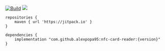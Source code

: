 [![Build](https://github.com/alexpopa95/nfc-card-reader/actions/workflows/build.yml/badge.svg?branch=master)](https://github.com/alexpopa95/nfc-card-reader/actions/workflows/build.yml)
[![](https://jitpack.io/v/alexpopa95/nfc-card-reader.svg)](https://jitpack.io/#alexpopa95/nfc-card-reader)

```
repositories {
    maven { url 'https://jitpack.io' }
}

dependencies {
    implementation "com.github.alexpopa95:nfc-card-reader:{version}"
}
```